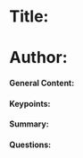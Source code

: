 # Title: 

# Author: 

#### General Content: 


#### Keypoints: 


#### Summary:
	

#### Questions: 
